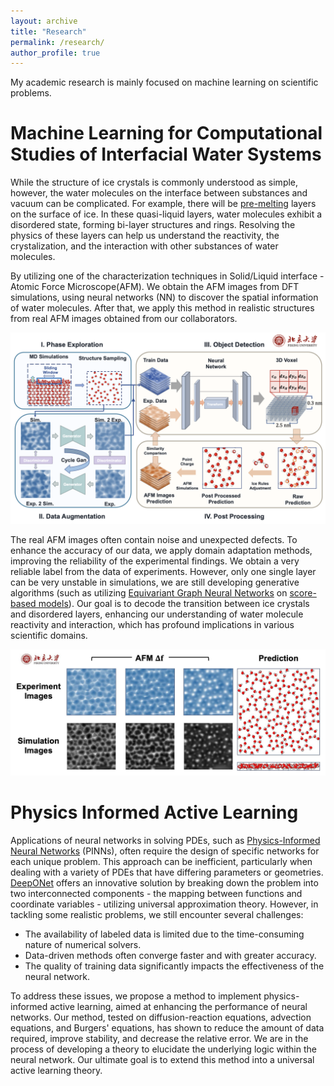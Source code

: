 ```yaml
---
layout: archive
title: "Research"
permalink: /research/
author_profile: true
---
```

My academic research is mainly focused on machine learning on scientific problems.


# Machine Learning for Computational Studies of Interfacial Water Systems

While the structure of ice crystals is commonly understood as simple, however, the water molecules on the interface between substances and vacuum can be complicated. For example, there will be [pre-melting](https://www.nature.com/articles/s41570-019-0080-8) layers on the surface of ice. In these quasi-liquid layers, water molecules exhibit a disordered state, forming bi-layer structures and rings. Resolving the physics of these layers can help us understand the reactivity, the crystalization, and the interaction with other substances of water molecules.

By utilizing one of the characterization techniques in Solid/Liquid interface - Atomic Force Microscope(AFM). We obtain the AFM images from DFT simulations, using neural networks (NN) to discover the spatial information of water molecules. After that, we apply this method in realistic structures from real AFM images obtained from our collaborators.

![Research Workflow](../images/research_img1.jpg)

The real AFM images often contain noise and unexpected defects. To enhance the accuracy of our data, we apply domain adaptation methods, improving the reliability of the experimental findings. We obtain a very reliable label from the data of experiments. However, only one single layer can be very unstable in simulations, we are still developing generative algorithms (such as utilizing [Equivariant Graph Neural Networks](https://www.sciencedirect.com/science/article/abs/pii/S0950705122001289) on [score-based models](https://arxiv.org/abs/2011.13456)). Our goal is to decode the transition between ice crystals and disordered layers, enhancing our understanding of water molecule reactivity and interaction, which has profound implications in various scientific domains.

![Results](../images/research_img2.jpg)

# Physics Informed Active Learning

Applications of neural networks in solving PDEs, such as [Physics-Informed Neural Networks](https://www.sciencedirect.com/science/article/abs/pii/S0021999118307125) (PINNs), often require the design of specific networks for each unique problem. This approach can be inefficient, particularly when dealing with a variety of PDEs that have differing parameters or geometries. [DeepONet](https://arxiv.org/abs/1910.03193) offers an innovative solution by breaking down the problem into two interconnected components - the mapping between functions and coordinate variables - utilizing universal approximation theory. However, in tackling some realistic problems, we still encounter several challenges:
- The availability of labeled data is limited due to the time-consuming nature of numerical solvers.
- Data-driven methods often converge faster and with greater accuracy.
- The quality of training data significantly impacts the effectiveness of the neural network.

To address these issues, we propose a method to implement physics-informed active learning, aimed at enhancing the performance of neural networks. Our method, tested on diffusion-reaction equations, advection equations, and Burgers' equations, has shown to reduce the amount of data required, improve stability, and decrease the relative error. We are in the process of developing a theory to elucidate the underlying logic within the neural network. Our ultimate goal is to extend this method into a universal active learning theory.

